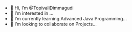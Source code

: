 - 👋 Hi, I’m @TopivaliDimmagudi
- 👀 I’m interested in ...
- 🌱 I’m currently learning Advanced Java Programming...
- 💞️ I’m looking to collaborate on Projects...
  

<!---
TopivaliDimmagudi/TopivaliDimmagudi is a ✨ special ✨ repository because its `README.md` (this file) appears on your GitHub profile.
You can click the Preview link to take a look at your changes.
--->

